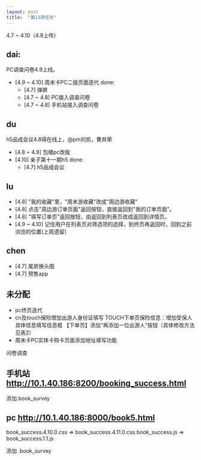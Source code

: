 ```yaml
---
layout: post
title:  "第13周任务"
---
```


4.7 ~ 4.10（4.9上传）

dai:
----
PC调查问卷4.9上线。
- [4.9 ~ 4.10] 周末卡PC二级页面迭代
done:
  - [4.7] 弹屏
  - [4.7 ~ 4.8] PC接入调查问卷
  - [4.7 ~ 4.8] 手机站接入调查问卷

du
--
h5品成会议4.8得在线上，@pm刘凯，曹井荣

- [4.8 ~ 4.9] 包楼pc改版
- [4.10] 亲子第十一期h5
done:
  - [4.7] h5品成会议

lu
--
- [4.8] "我的收藏"里，"周末游收藏"改成"周边游收藏"
- [4.8] 点击"周边游订单页面"返回按钮，直接返回到"我的订单页面"。
- [4.8] "填写订单页"返回按钮，由返回到列表页改成返回到详情页。
- [4.9 ~ 4.10] 记住用户在列表页对筛选项的选择，到终页再返回时，回到之前浏览的位置(上周遗留）

chen
----
  - [4.7] 尾房换头图
  - [4.7] 预售app

未分配
------
  - pc终页迭代
  - cn及touch保险增加出游人身份证填写
    TOUCH下单页保险信息：增加受保人具体信息填写信息框
    【下单页】添加“再添加一位出游人”按钮（具体修改方法见表2）
  - 周末卡PC实体卡购卡页面添加地址填写功能


问卷调查

手机站 http://10.1.40.186:8200/booking_success.html
-------
添加.book_survey

<link rel="stylesheet" href="http://css.40017.cn/cn/min/??/touch/c/public/knownFor/knownFor.0.0.1.css?v=2015040701">
<script src="http://js.40017.cn/cn/min/??/touch/public/page/0.0.2/page.js,/touch/c/public/knownFor/knownFor.0.0.1.js?v=2015040701"></script>
<script>
$(function(){
    $('.book_survey').knownFor(6)
});
</script>
<style>
    .book_survey a{margin-top: 20px;color: #666;}
</style>

pc http://10.1.40.186:8000/book5.html
---
book_success.4.10.0.css => book_success.4.11.0.css
book_success.js => book_success.1.1.js

添加 .book_survey

